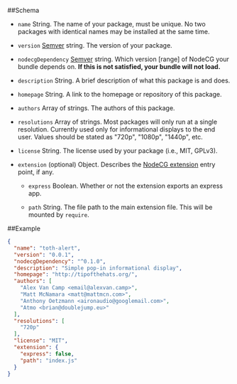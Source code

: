 ##Schema
- `name` String. The name of your package, must be unique. No two packages with identical names may be installed at the same time.

- `version` [Semver](http://www.jakobm.com/semver-in-nodejs-and-npm) string. The version of your package.

- `nodecgDependency` [Semver](http://www.jakobm.com/semver-in-nodejs-and-npm) string. Which version \[range\]  of NodeCG your bundle depends on. **If this is not satisfied, your bundle will not load.**

- `description` String. A brief description of what this package is and does.

- `homepage` String. A link to the homepage or repository of this package.

- `authors` Array of strings. The authors of this package.

- `resolutions` Array of strings. Most packages will only run at a single resolution. Currently used only for informational displays to the end user. Values should be stated as "720p", "1080p", "1440p", etc.

- `license` String. The license used by your package (i.e., MIT, GPLv3).

- `extension` (optional) Object. Describes the [NodeCG extension](extensions.md) entry point, if any.

    - `express` Boolean. Whether or not the extension exports an express app.

    - `path` String. The file path to the main extension file. This will be mounted by `require`.

##Example
```json
{
  "name": "toth-alert",
  "version": "0.0.1",
  "nodecgDependency": "^0.1.0",
  "description": "Simple pop-in informational display",
  "homepage": "http://tipofthehats.org/",
  "authors": [
    "Alex Van Camp <email@alexvan.camp>",
    "Matt McNamara <matt@mattmcn.com>",
    "Anthony Oetzmann <aironaudio@googlemail.com>",
    "Atmo <brian@doublejump.eu>"
  ],
  "resolutions": [
    "720p"
  ],
  "license": "MIT",
  "extension": {
    "express": false,
    "path": "index.js"
  }
}
```
